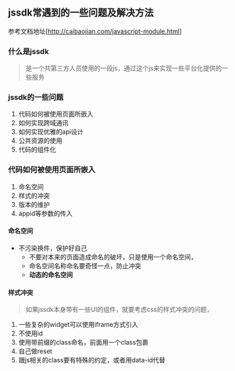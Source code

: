 ## jssdk常遇到的一些问题及解决方法
参考文档地址[http://caibaojian.com/javascript-module.html]


### 什么是jssdk
> 是一个共第三方人员使用的一段js，通过这个js来实现一些平台化提供的一些服务

### jssdk的一些问题
1. 代码如何被使用页面所嵌入
2. 如何实现跨域通讯
3. 如何实现优雅的api设计
4. 公共资源的使用
5. 代码的组件化


### 代码如何被使用页面所嵌入
1. 命名空间
2. 样式的冲突
3. 版本的维护
4. appid等参数的传入

#### 命名空间
+ 不污染换件，保护好自己
	- 不要对本来的页面造成命名的破坏，只是使用一个命名空间，
	- 命名空间名称命名要奇怪一点，防止冲突
	- **动态的命名空间**

#### 样式冲突
> 如果jssdk本身带有一些UI的组件，就要考虑css的样式冲突的问题，
1. 一些复杂的widget可以使用iframe方式引入
2. 不使用id
3. 使用带前缀的class命名，前面用一个class包裹
4. 自己做reset
5. 跟js相关的class要有特殊的约定，或者用data-id代替